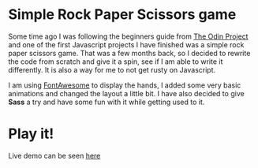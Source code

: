 # Simple **Rock Paper Scissors** game
Some time ago I was following the beginners guide from [The Odin Project](https://theodinproject.com) and one of the first Javascript projects I have finished was a simple rock paper scissors game. That was a few months back, so I decided to rewrite the code from scratch and give it a spin, see if I am able to write it differently. It is also a way for me to not get rusty on Javascript.

I am using [FontAwesome](https://fontawesome.com) to display the hands, I added some very basic animations and changed the layout a little bit. I have also decided to give **Sass** a try and have some fun with it while getting used to it. 

# Play it!
Live demo can be seen [here](https://daniel-ulises.github.io/rockpaperscissors)